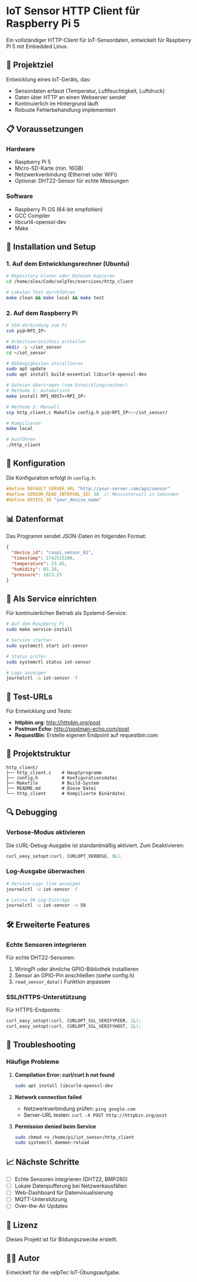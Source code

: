 # IoT Sensor HTTP Client für Raspberry Pi 5

Ein vollständiger HTTP-Client für IoT-Sensordaten, entwickelt für Raspberry Pi 5 mit Embedded Linux.

## 🎯 Projektziel

Entwicklung eines IoT-Geräts, das:
- Sensordaten erfasst (Temperatur, Luftfeuchtigkeit, Luftdruck)
- Daten über HTTP an einen Webserver sendet
- Kontinuierlich im Hintergrund läuft
- Robuste Fehlerbehandlung implementiert

## 📋 Voraussetzungen

### Hardware
- Raspberry Pi 5
- Micro-SD-Karte (min. 16GB)
- Netzwerkverbindung (Ethernet oder WiFi)
- Optional: DHT22-Sensor für echte Messungen

### Software
- Raspberry Pi OS (64-bit empfohlen)
- GCC Compiler
- libcurl4-openssl-dev
- Make

## 🚀 Installation und Setup

### 1. Auf dem Entwicklungsrechner (Ubuntu)

```bash
# Repository klonen oder Dateien kopieren
cd /home/alex/Code/velpTec/exercises/http_client

# Lokalen Test durchführen
make clean && make local && make test
```

### 2. Auf dem Raspberry Pi

```bash
# SSH-Verbindung zum Pi
ssh pi@<RPI_IP>

# Arbeitsverzeichnis erstellen
mkdir -p ~/iot_sensor
cd ~/iot_sensor

# Abhängigkeiten installieren
sudo apt update
sudo apt install build-essential libcurl4-openssl-dev

# Dateien übertragen (vom Entwicklungsrechner)
# Methode 1: Automatisch
make install RPI_HOST=<RPI_IP>

# Methode 2: Manuell
scp http_client.c Makefile config.h pi@<RPI_IP>:~/iot_sensor/

# Kompilieren
make local

# Ausführen
./http_client
```

## 🔧 Konfiguration

Die Konfiguration erfolgt in `config.h`:

```c
#define DEFAULT_SERVER_URL "http://your-server.com/api/sensor"
#define SENSOR_READ_INTERVAL_SEC 30  // Messintervall in Sekunden
#define DEVICE_ID "your_device_name"
```

## 📊 Datenformat

Das Programm sendet JSON-Daten im folgenden Format:

```json
{
  "device_id": "raspi_sensor_01",
  "timestamp": 1742515200,
  "temperature": 23.45,
  "humidity": 65.20,
  "pressure": 1013.25
}
```

## 🔄 Als Service einrichten

Für kontinuierlichen Betrieb als Systemd-Service:

```bash
# Auf dem Raspberry Pi
sudo make service-install

# Service starten
sudo systemctl start iot-sensor

# Status prüfen
sudo systemctl status iot-sensor

# Logs anzeigen
journalctl -u iot-sensor -f
```

## 🧪 Test-URLs

Für Entwicklung und Tests:
- **httpbin.org**: http://httpbin.org/post
- **Postman Echo**: http://postman-echo.com/post
- **RequestBin**: Erstelle eigenen Endpoint auf requestbin.com

## 📁 Projektstruktur

```
http_client/
├── http_client.c    # Hauptprogramm
├── config.h         # Konfigurationsdatei
├── Makefile         # Build-System
├── README.md        # Diese Datei
└── http_client      # Kompilierte Binärdatei
```

## 🔍 Debugging

### Verbose-Modus aktivieren
Die cURL-Debug-Ausgabe ist standardmäßig aktiviert. Zum Deaktivieren:
```c
curl_easy_setopt(curl, CURLOPT_VERBOSE, 0L);
```

### Log-Ausgabe überwachen
```bash
# Service-Logs live anzeigen
journalctl -u iot-sensor -f

# Letzte 50 Log-Einträge
journalctl -u iot-sensor -n 50
```

## 🛠️ Erweiterte Features

### Echte Sensoren integrieren

Für echte DHT22-Sensoren:
1. WiringPi oder ähnliche GPIO-Bibliothek installieren
2. Sensor an GPIO-Pin anschließen (siehe config.h)
3. `read_sensor_data()` Funktion anpassen

### SSL/HTTPS-Unterstützung

Für HTTPS-Endpoints:
```c
curl_easy_setopt(curl, CURLOPT_SSL_VERIFYPEER, 1L);
curl_easy_setopt(curl, CURLOPT_SSL_VERIFYHOST, 2L);
```

## 🐛 Troubleshooting

### Häufige Probleme

1. **Compilation Error: curl/curl.h not found**
   ```bash
   sudo apt install libcurl4-openssl-dev
   ```

2. **Network connection failed**
   - Netzwerkverbindung prüfen: `ping google.com`
   - Server-URL testen: `curl -X POST http://httpbin.org/post`

3. **Permission denied beim Service**
   ```bash
   sudo chmod +x /home/pi/iot_sensor/http_client
   sudo systemctl daemon-reload
   ```

## 📈 Nächste Schritte

- [ ] Echte Sensoren integrieren (DHT22, BMP280)
- [ ] Lokale Datenpufferung bei Netzwerkausfällen
- [ ] Web-Dashboard für Datenvisualisierung
- [ ] MQTT-Unterstützung
- [ ] Over-the-Air Updates

## 📄 Lizenz

Dieses Projekt ist für Bildungszwecke erstellt.

## 👨‍💻 Autor

Entwickelt für die velpTec IoT-Übungsaufgabe.
